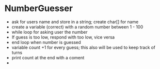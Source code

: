 # NumberGuesser

- ask for users name and store in a string; create char[] for name
- create a variable (correct) with a random number between 1 - 100
- while loop for asking user the number
- If guess is too low, respond with too low, vice versa
- end loop when number is guessed
- variable count +1 for every guess; this also will be used to keep track of turns
- print count at the end with a coment
- 
